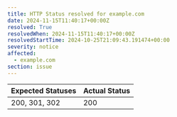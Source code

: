```yaml
---
title: HTTP Status resolved for example.com
date: 2024-11-15T11:40:17+00:00Z
resolved: True
resolvedWhen: 2024-11-15T11:40:17+00:00Z
resolvedStartTime: 2024-10-25T21:09:43.191474+00:00
severity: notice
affected:
  - example.com
section: issue
---
```


| Expected Statuses | Actual Status  |
|-------------------|----------------|
| 200, 301, 302 | 200 |
